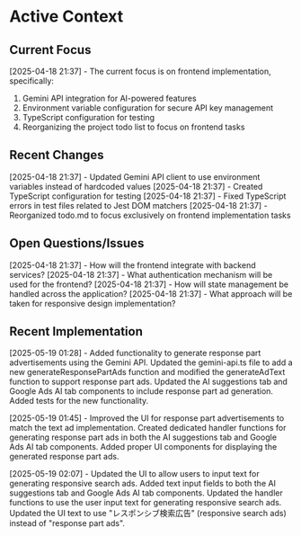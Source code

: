 # Active Context

## Current Focus
[2025-04-18 21:37] - The current focus is on frontend implementation, specifically:
1. Gemini API integration for AI-powered features
2. Environment variable configuration for secure API key management
3. TypeScript configuration for testing
4. Reorganizing the project todo list to focus on frontend tasks

## Recent Changes
[2025-04-18 21:37] - Updated Gemini API client to use environment variables instead of hardcoded values
[2025-04-18 21:37] - Created TypeScript configuration for testing
[2025-04-18 21:37] - Fixed TypeScript errors in test files related to Jest DOM matchers
[2025-04-18 21:37] - Reorganized todo.md to focus exclusively on frontend implementation tasks

## Open Questions/Issues
[2025-04-18 21:37] - How will the frontend integrate with backend services?
[2025-04-18 21:37] - What authentication mechanism will be used for the frontend?
[2025-04-18 21:37] - How will state management be handled across the application?
[2025-04-18 21:37] - What approach will be taken for responsive design implementation?

## Recent Implementation
[2025-05-19 01:28] - Added functionality to generate response part advertisements using the Gemini API. Updated the gemini-api.ts file to add a new generateResponsePartAds function and modified the generateAdText function to support response part ads. Updated the AI suggestions tab and Google Ads AI tab components to include response part ad generation. Added tests for the new functionality.

[2025-05-19 01:45] - Improved the UI for response part advertisements to match the text ad implementation. Created dedicated handler functions for generating response part ads in both the AI suggestions tab and Google Ads AI tab components. Added proper UI components for displaying the generated response part ads.

[2025-05-19 02:07] - Updated the UI to allow users to input text for generating responsive search ads. Added text input fields to both the AI suggestions tab and Google Ads AI tab components. Updated the handler functions to use the user input text for generating responsive search ads. Updated the UI text to use "レスポンシブ検索広告" (responsive search ads) instead of "response part ads".
